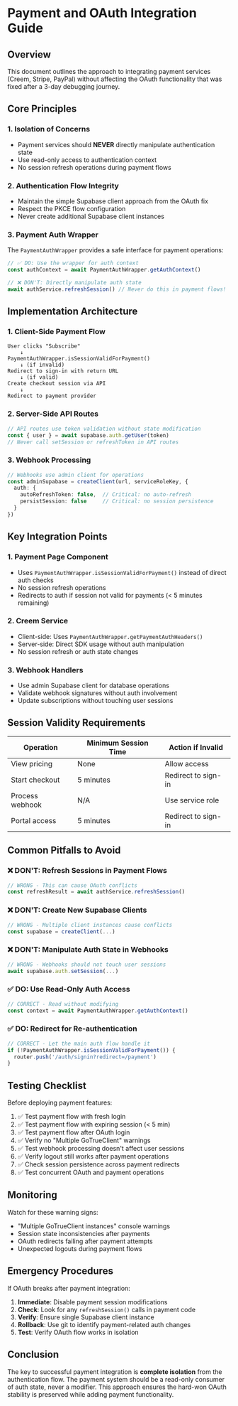 # Payment and OAuth Integration Guide

## Overview

This document outlines the approach to integrating payment services (Creem, Stripe, PayPal) without affecting the OAuth functionality that was fixed after a 3-day debugging journey.

## Core Principles

### 1. Isolation of Concerns
- Payment services should **NEVER** directly manipulate authentication state
- Use read-only access to authentication context
- No session refresh operations during payment flows

### 2. Authentication Flow Integrity
- Maintain the simple Supabase client approach from the OAuth fix
- Respect the PKCE flow configuration
- Never create additional Supabase client instances

### 3. Payment Auth Wrapper
The `PaymentAuthWrapper` provides a safe interface for payment operations:

```typescript
// ✅ DO: Use the wrapper for auth context
const authContext = await PaymentAuthWrapper.getAuthContext()

// ❌ DON'T: Directly manipulate auth state
await authService.refreshSession() // Never do this in payment flows!
```

## Implementation Architecture

### 1. Client-Side Payment Flow
```
User clicks "Subscribe"
    ↓
PaymentAuthWrapper.isSessionValidForPayment()
    ↓ (if invalid)
Redirect to sign-in with return URL
    ↓ (if valid)
Create checkout session via API
    ↓
Redirect to payment provider
```

### 2. Server-Side API Routes
```typescript
// API routes use token validation without state modification
const { user } = await supabase.auth.getUser(token)
// Never call setSession or refreshToken in API routes
```

### 3. Webhook Processing
```typescript
// Webhooks use admin client for operations
const adminSupabase = createClient(url, serviceRoleKey, {
  auth: {
    autoRefreshToken: false,  // Critical: no auto-refresh
    persistSession: false     // Critical: no session persistence
  }
})
```

## Key Integration Points

### 1. Payment Page Component
- Uses `PaymentAuthWrapper.isSessionValidForPayment()` instead of direct auth checks
- No session refresh operations
- Redirects to auth if session not valid for payments (< 5 minutes remaining)

### 2. Creem Service
- Client-side: Uses `PaymentAuthWrapper.getPaymentAuthHeaders()`
- Server-side: Direct SDK usage without auth manipulation
- No session refresh or auth state changes

### 3. Webhook Handlers
- Use admin Supabase client for database operations
- Validate webhook signatures without auth involvement
- Update subscriptions without touching user sessions

## Session Validity Requirements

| Operation | Minimum Session Time | Action if Invalid |
|-----------|---------------------|-------------------|
| View pricing | None | Allow access |
| Start checkout | 5 minutes | Redirect to sign-in |
| Process webhook | N/A | Use service role |
| Portal access | 5 minutes | Redirect to sign-in |

## Common Pitfalls to Avoid

### ❌ DON'T: Refresh Sessions in Payment Flows
```typescript
// WRONG - This can cause OAuth conflicts
const refreshResult = await authService.refreshSession()
```

### ❌ DON'T: Create New Supabase Clients
```typescript
// WRONG - Multiple client instances cause conflicts
const supabase = createClient(...)
```

### ❌ DON'T: Manipulate Auth State in Webhooks
```typescript
// WRONG - Webhooks should not touch user sessions
await supabase.auth.setSession(...)
```

### ✅ DO: Use Read-Only Auth Access
```typescript
// CORRECT - Read without modifying
const context = await PaymentAuthWrapper.getAuthContext()
```

### ✅ DO: Redirect for Re-authentication
```typescript
// CORRECT - Let the main auth flow handle it
if (!PaymentAuthWrapper.isSessionValidForPayment()) {
  router.push('/auth/signin?redirect=/payment')
}
```

## Testing Checklist

Before deploying payment features:

1. ✅ Test payment flow with fresh login
2. ✅ Test payment flow with expiring session (< 5 min)
3. ✅ Test payment flow after OAuth login
4. ✅ Verify no "Multiple GoTrueClient" warnings
5. ✅ Test webhook processing doesn't affect user sessions
6. ✅ Verify logout still works after payment operations
7. ✅ Check session persistence across payment redirects
8. ✅ Test concurrent OAuth and payment operations

## Monitoring

Watch for these warning signs:
- "Multiple GoTrueClient instances" console warnings
- Session state inconsistencies after payments
- OAuth redirects failing after payment attempts
- Unexpected logouts during payment flows

## Emergency Procedures

If OAuth breaks after payment integration:

1. **Immediate**: Disable payment session modifications
2. **Check**: Look for any `refreshSession()` calls in payment code
3. **Verify**: Ensure single Supabase client instance
4. **Rollback**: Use git to identify payment-related auth changes
5. **Test**: Verify OAuth flow works in isolation

## Conclusion

The key to successful payment integration is **complete isolation** from the authentication flow. The payment system should be a read-only consumer of auth state, never a modifier. This approach ensures the hard-won OAuth stability is preserved while adding payment functionality.